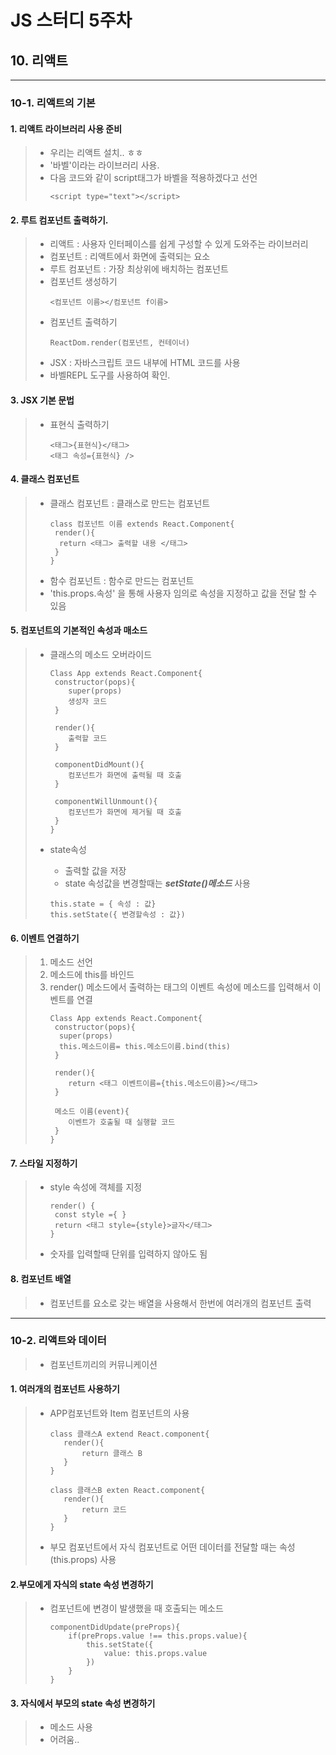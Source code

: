 # JS 스터디 5주차
## 10. 리액트
<hr/>

### 10-1. 리액트의 기본
#### 1. 리액트 라이브러리 사용 준비
> * 우리는 리액트 설치.. ㅎㅎ
> * '바벨'이라는 라이브러리 사용. 
> * 다음 코드와 같이 script태그가 바벨을 적용하겠다고 선언
>    ```
>   <script type="text"></script>
>   ```

#### 2. 루트 컴포넌트 출력하기.
> * 리액트 : 사용자 인터페이스를 쉽게 구성할 수 있게 도와주는 라이브러리
> * 컴포넌트 : 리액트에서 화면에 출력되는 요소
> * 루트 컴포넌트 : 가장 최상위에 배치하는 컴포넌트   
> * 컴포넌트 생성하기
>   ```
>   <컴포넌트 이름></컴포넌트 f이름>
>   ```
> * 컴포넌트 출력하기
>   ```
>   ReactDom.render(컴포넌트, 컨테이너)
>   ```
> * JSX : 자바스크립트 코드 내부에 HTML 코드를 사용
> * 바벨REPL 도구를 사용하여 확인.

#### 3. JSX 기본 문법
> * 표현식 출력하기
>   ```
>   <태그>{표현식}</태그>
>   <태그 속성={표현식} />
>   ```

#### 4. 클래스 컴포넌트
> * 클래스 컴포넌트 : 클래스로 만드는 컴포넌트
>   ```
>   class 컴포넌트 이름 extends React.Component{
>    render(){
>     return <태그> 출력할 내용 </태그>
>    } 
>   }
>   ```
> * 함수 컴포넌트 : 함수로 만드는 컴포넌트
> * 'this.props.속성' 을 통해 사용자 임의로 속성을 지정하고 값을 전달 할 수 있음

#### 5. 컴포넌트의 기본적인 속성과 매소드
> * 클래스의 메소드 오버라이드
>   ```
>   Class App extends React.Component{
>    constructor(pops){
>       super(props)
>       생성자 코드
>    } 
>
>    render(){
>       출력할 코드
>    }
>   
>    componentDidMount(){
>       컴포넌트가 화면에 출력될 때 호출
>    }
>   
>    componentWillUnmount(){
>       컴포넌트가 화면에 제거될 때 호출
>    }
>   } 
>   ```
>
> * state속성
>   * 출력할 값을 저장
>   * state 속성값을 변경할때는 ***setState()메소드*** 사용
>   ```
>   this.state = { 속성 : 값}
>   this.setState({ 변경할속성 : 값})
>   ```

#### 6. 이벤트 연결하기
> 1. 메소드 선언
> 2. 메소드에 this를 바인드
> 3. render() 메소드에서 출력하는 태그의 이벤트 속성에 메소드를 입력해서 이벤트를 연결
>       ```
>       Class App extends React.Component{
>        constructor(pops){
>         super(props)
>         this.메소드이름= this.메소드이름.bind(this)
>        } 
>
>        render(){
>           return <태그 이벤트이름={this.메소드이름}></태그>
>        }
>
>        메소드 이름(event){
>           이벤트가 호출될 때 실행할 코드
>        }
>       }
>       ```

#### 7. 스타일 지정하기
> * style 속성에 객체를 지정
>   ```
>   render() {
>    const style ={ }
>    return <태그 style={style}>글자</태그>
>   } 
>   ```
> * 숫자를 입력할때 단위를 입력하지 않아도 됨

#### 8. 컴포넌트 배열
> * 컴포넌트를 요소로 갖는 배열을 사용해서 한번에 여러개의 컴포넌트 출력
<hr/>

### 10-2. 리액트와 데이터
> * 컴포넌트끼리의 커뮤니케이션
#### 1. 여러개의 컴포넌트 사용하기
> * APP컴포넌트와 Item 컴포넌트의 사용
>    ```
>    class 클래스A extend React.component{
>       render(){
>           return 클래스 B
>       }
>    }
>      
>    class 클래스B exten React.component{
>       render(){
>           return 코드
>       }
>    }
>    ```
> * 부모 컴포넌트에서 자식 컴포넌트로 어떤 데이터를 전달할 때는 속성(this.props) 사용

#### 2.부모에게 자식의 state 속성 변경하기
> * 컴포넌트에 변경이 발생했을 때 호출되는 메소드
>   ```
>   componentDidUpdate(preProps){
>       if(preProps.value !== this.props.value){
>           this.setState({
>               value: this.props.value
>           })
>       } 
>   }
>   ```

#### 3. 자식에서 부모의 state 속성 변경하기 
> * 메소드 사용
> * 어려움..